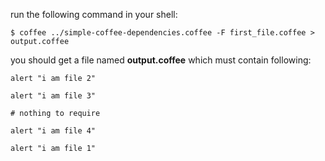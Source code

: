 run the following command in your shell:

    $ coffee ../simple-coffee-dependencies.coffee -F first_file.coffee > output.coffee

you should get a file named **output.coffee** which must contain following:

    alert "i am file 2"
    
    alert "i am file 3"

    # nothing to require

    alert "i am file 4"

    alert "i am file 1"

